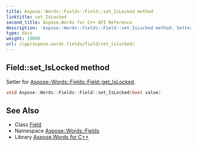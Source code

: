 ```yaml
---
title: Aspose::Words::Fields::Field::set_IsLocked method
linktitle: set_IsLocked
second_title: Aspose.Words for C++ API Reference
description: 'Aspose::Words::Fields::Field::set_IsLocked method. Setter for Aspose::Words::Fields::Field::get_IsLocked in C++.'
type: docs
weight: 19000
url: /cpp/aspose.words.fields/field/set_islocked/
---
```

## Field::set_IsLocked method


Setter for [Aspose::Words::Fields::Field::get_IsLocked](../get_islocked/).

```cpp
void Aspose::Words::Fields::Field::set_IsLocked(bool value)
```

## See Also

* Class [Field](../)
* Namespace [Aspose::Words::Fields](../../)
* Library [Aspose.Words for C++](../../../)
